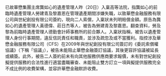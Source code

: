 已故華懋集團主席龔如心的遺產管理人昨（20日）入稟高等法院，指龔如心的前臨時遺產管理人勞建青及黎嘉恩在管理遺產期間涉嫌失職，以致華懋金融服務有限公司與世紀創投有限公司簽約，現向二人索償，入稟狀未列明賠償金額。原告為龔如心的遺產管理人黃德偉、莊日杰等人，被告為勞建青及黎嘉恩。翻查資料，勞及黎為前臨時遺產管理人德勤會計師事務所的前合夥人。入稟狀指稱，被告以遺產管理人身份行事期間，違反信託責任和職責，並涉及疏忽及或不當獲利。指控涉及華懋金融服務有限公司（CFS）在2009年與世紀創投有限公司簽訂的《委託索償權協議》（下稱「協議」），被告未能阻止華懋金融簽訂協議，其後更容許協議被延長或續簽。此外，被告二人簽約前未有向其他服務供應商要求報價，未有對世紀創投擬提供服務的合法性進行適當盡職審查、未能阻止雙方訂立一項與擬提供服務完全不成比例的收費架構，並容許華懋金融默許收費。